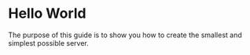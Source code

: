 # Hello World
The purpose of this guide is to show you how to create the smallest and simplest possible server.

